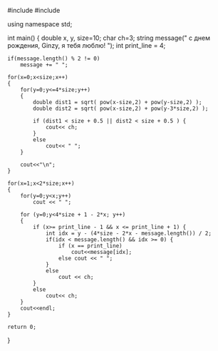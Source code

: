 #include<iostream>
#include<cmath>
 
using namespace std;
 
int main()
{
	double x, y,
	size=10;
	char ch=3;
	string message(" с днем рождения, Ginzy, я тебя люблю! ");
	int print_line = 4;
	
	if(message.length() % 2 != 0)
		message += " ";
	
	for(x=0;x<size;x++)
	{
		for(y=0;y<=4*size;y++)
		{
			double dist1 = sqrt( pow(x-size,2) + pow(y-size,2) );
			double dist2 = sqrt( pow(x-size,2) + pow(y-3*size,2) );
			
			if (dist1 < size + 0.5 || dist2 < size + 0.5 ) {
				cout<< ch;
			}
			else
				cout<< " ";
		}
		
		cout<<"\n";
	}
	
	for(x=1;x<2*size;x++)
	{
		for(y=0;y<x;y++)
			cout << " ";
		
		for (y=0;y<4*size + 1 - 2*x; y++)
		{
			if (x>= print_line - 1 && x <= print_line + 1) {
				int idx = y - (4*size - 2*x - message.length()) / 2;
				if(idx < message.length() && idx >= 0) {
					if (x == print_line)
						cout<<message[idx];
					else cout << " ";
				}
				else
					cout << ch;
			}
			else
				cout<< ch;
		}
		cout<<endl;
	}
	
	return 0;
}
